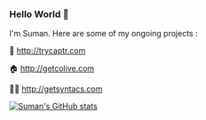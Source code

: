 ### Hello World 👋 

I'm Suman. Here are some of my ongoing projects :

📸 http://trycaptr.com 

🏠 http://getcolive.com

👨‍🏫 http://getsyntacs.com


[![Suman's GitHub stats](https://github-readme-stats.vercel.app/api?username=sumansid&show_icons=true&theme=dark)
](https://github.com/sumansid)

<!--
**sumansid/sumansid** is a ✨ _special_ ✨ repository because its `README.md` (this file) appears on your GitHub profile.

Here are some ideas to get you started:

- 🔭 I’m currently working on ...
- 🌱 I’m currently learning ...
- 👯 I’m looking to collaborate on ...
- 🤔 I’m looking for help with ...
- 💬 Ask me about ...
- 📫 How to reach me: ...
- 😄 Pronouns: ...
- ⚡ Fun fact: ...
-->
